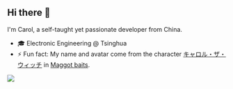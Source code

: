 ## Hi there 👋

I'm Carol, a self-taught yet passionate developer from China. 

- 🎓 Electronic Engineering @ Tsinghua
- ⚡ Fun fact: My name and avatar come from the character [キャロル・ザ・ウィッチ](https://vndb.org/c39179) in [Maggot baits](https://vndb.org/v18077).

<p>
  <img src="https://count.getloli.com/get/@detached64?theme=moebooru">
</p>
